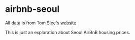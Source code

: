 # airbnb-seoul

All data is from Tom Slee's [website](http://tomslee.net/airbnb-data-collection-get-the-data)

This is just an exploration about Seoul AirBnB housing prices. 